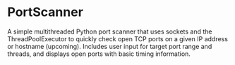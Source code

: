 # PortScanner

A simple multithreaded Python port scanner that uses sockets and the ThreadPoolExecutor to quickly check open TCP ports on a given IP address or hostname (upcoming). Includes user input for target port range and threads, and displays open ports with basic timing information.
